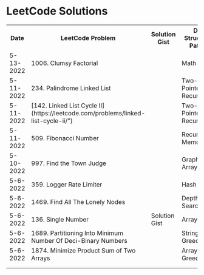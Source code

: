 # LeetCode Solutions

<table>
  <th>Date</th>
  <th>LeetCode Problem</th>
  <th>Solution Gist</th>
  <th>Data Structure / Pattern</th>
  <th>Difficulty</th>

  <tr>
    <td>5-13-2022</td>
    <td><a src="https://leetcode.com/problems/clumsy-factorial/">1006. Clumsy Factorial</a></td>
    <td></td>
    <td>Math / Stack</td>
    <td>Medium</td>
  </tr>

  <tr>
    <td>5-11-2022</td>
    <td><a src="https://leetcode.com/problems/palindrome-linked-list/">234. Palindrome Linked List</a></td>
    <td></td>
    <td>Two-Pointers / Recursion</td>
    <td>Easy</td>
  </tr>

  <tr>
    <td>5-11-2022</td>
    <td><a src="https://leetcode.com/problems/linked-list-cycle-ii/">[142. Linked List Cycle II](https://leetcode.com/problems/linked-list-cycle-ii/")</a></td>
    <td></td>
    <td>Two-Pointers / Recursion</td>
    <td>Medium</td>
  </tr>

  <tr>
    <td>5-11-2022</td>
    <td><a src="https://leetcode.com/problems/fibonacci-number/">509. Fibonacci Number</a></td>
    <td></td>
    <td>Recursion / Memoization</td>
    <td>Easy</td>
  </tr>

  <tr>
    <td>5-10-2022</td>
    <td><a src="https://leetcode.com/problems/find-the-town-judge/">997. Find the Town Judge</a></td>
    <td></td>
    <td>Graph / Array</td>
    <td>Easy</td>
  </tr>

  <tr>
    <td>5-6-2022</td>
    <td><a src="https://leetcode.com/problems/logger-rate-limiter/">359. Logger Rate Limiter</a></td>
    <td></td>
    <td>Hash Table</td>
    <td>Easy</td>
  </tr>

  <tr>
    <td>5-6-2022</td>
    <td><a src="https://leetcode.com/problems/find-all-the-lonely-nodes/">1469. Find All The Lonely Nodes</a></td>
    <td></td>
    <td>Depth First Search</td>
    <td>Easy</td>
  </tr>

  <tr>
    <td>5-6-2022</td>
    <td><a src="https://leetcode.com/problems/single-number/">136. Single Number</a></td>
    <td><a src="https://gist.github.com/coollikeabreeze/1b6963f27404bf4316b224a62a45edf3">Solution Gist</a></td>
    <td>Array</td>
    <td>Easy</td>
  </tr>

  <tr>
    <td>5-6-2022</td>
    <td><a src="https://leetcode.com/problems/partitioning-into-minimum-number-of-deci-binary-numbers/">1689. Partitioning Into Minimum Number Of Deci-Binary Numbers</a></td>
    <td></td>
    <td>String / Greedy</td>
    <td>Medium</td>
  </tr>

  <tr>
    <td>5-6-2022</td>
    <td><a src="https://leetcode.com/problems/minimize-product-sum-of-two-arrays/">1874. Minimize Product Sum of Two Arrays</a></td>
    <td></td>
    <td>Array / Greedy</td>
    <td>Easy</td>
  </tr>

  <tr>
    <td></td>
    <td></td>
    <td></td>
    <td></td>
    <td></td>
  </tr>

  <tr>
    <td></td>
    <td></td>
    <td></td>
    <td></td>
    <td></td>
  </tr>

</table>

